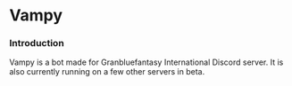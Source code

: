 # Vampy

### Introduction

Vampy is a bot made for Granbluefantasy International Discord server. It is also currently running on a few other servers in beta.
